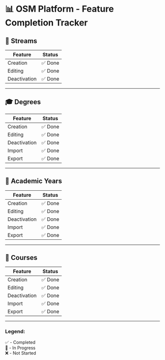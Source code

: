 # 📊 OSM Platform - Feature Completion Tracker

## 🌊 Streams
| Feature            | Status |
|--------------------|--------|
| Creation           | ✅ Done |
| Editing            | ✅ Done |
| Deactivation       | ✅ Done |

---

## 🎓 Degrees
| Feature            | Status |
|--------------------|--------|
| Creation           | ✅ Done |
| Editing            | ✅ Done |
| Deactivation       | ✅ Done |
| Import             | ✅ Done |
| Export             | ✅ Done |

---

## 📅 Academic Years
| Feature            | Status |
|--------------------|--------|
| Creation           | ✅ Done |
| Editing            | ✅ Done |
| Deactivation       | ✅ Done |
| Import             | ✅ Done |
| Export             | ✅ Done |

---

## 📅 Courses
| Feature            | Status |
|--------------------|--------|
| Creation           | ✅ Done |
| Editing            | ✅ Done |
| Deactivation       | ✅ Done |
| Import             | ✅ Done |
| Export             | ✅ Done |

---

### Legend:
✅ - Completed  
🔄 - In Progress  
❌ - Not Started